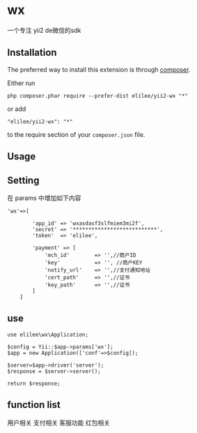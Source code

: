 wx
==
一个专注 yii2 de微信的sdk

Installation
------------

The preferred way to install this extension is through [composer](http://getcomposer.org/download/).

Either run

```
php composer.phar require --prefer-dist elilee/yii2-wx "*"
```

or add

```
"elilee/yii2-wx": "*"
```

to the require section of your `composer.json` file.


Usage
-----

Setting
-------
在 params 中增加如下内容

```
'wx'=>[

        'app_id' => 'wxasdasf3slfmiem3mi2f',
        'secret' => '***************************',
        'token'  => 'elilee',

        'payment' => [
            'mch_id'        => '',//商户ID
            'key'           => '', //商户KEY
            'notify_url'    => '',//支付通知地址
            'cert_path'     => '',//证书
            'key_path'      => '',//证书
        ]
    ]
```

use
---
````
use elilee\wx\Application;

$config = Yii::$app->params['wx'];
$app = new Application(['conf'=>$config]);

$server=$app->driver('server');
$response = $server->server();

return $response;
````

function list
-------------

用户相关
支付相关
客服功能
红包相关
